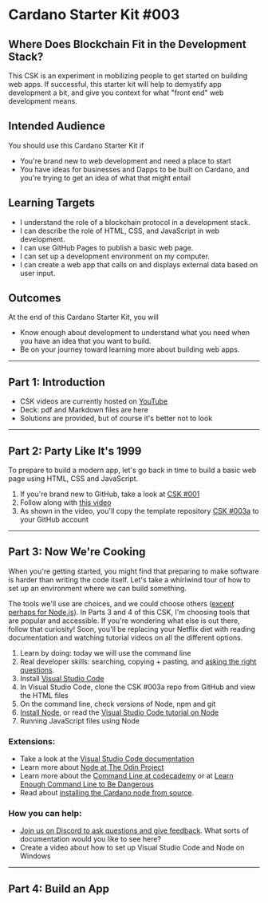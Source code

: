 # Cardano Starter Kit #003
## Where Does Blockchain Fit in the Development Stack?

This CSK is an experiment in mobilizing people to get started on building web apps. If successful, this starter kit will help to demystify app development a bit, and give you context for what "front end" web development means.

## Intended Audience
You should use this Cardano Starter Kit if
- You're brand new to web development and need a place to start
- You have ideas for businesses and Dapps to be built on Cardano, and you're trying to get an idea of what that might entail

## Learning Targets
- I understand the role of a blockchain protocol in a development stack.
- I can describe the role of HTML, CSS, and JavaScript in web development.
- I can use GitHub Pages to publish a basic web page.
- I can set up a development environment on my computer.
- I can create a web app that calls on and displays external data based on user input.

## Outcomes
At the end of this Cardano Starter Kit, you will
- Know enough about development to understand what you need when you have an idea that you want to build.
- Be on your journey toward learning more about building web apps.

---

## Part 1: Introduction
- CSK videos are currently hosted on [YouTube](http://youtube.com)
- Deck: pdf and Markdown files are here
- Solutions are provided, but of course it's better not to look

---

## Part 2: Party Like It's 1999
To prepare to build a modern app, let's go back in time to build a basic web page using HTML, CSS and JavaScript.
1. If you're brand new to GitHub, take a look at [CSK #001](https://workshopmaybe.com/learn/cardano-starter-kits/starter-kit-001/starter-kit-001a/)
2. Follow along with [this video]()
3. As shown in the video, you'll copy the template repository [CSK #003a](https://github.com/GimbaLabs/csk003a) to your GitHub account
 
---

## Part 3: Now We're Cooking
When you're getting started, you might find that preparing to make software is harder than writing the code itself. Let's take a whirlwind tour of how to set up an environment where we can build something.

The tools we'll use are choices, and we could choose others ([except perhaps for Node.js](https://medium.com/techinpieces/a-world-without-node-js-12fec4b18733)). In Parts 3 and 4 of this CSK, I'm choosing tools that are popular and accessible. If you're wondering what else is out there, follow that curiosity! Soon, you'll be replacing your Netflix diet with reading documentation and watching tutorial videos on all the different options.

1. Learn by doing: today we will use the command line
2. Real developer skills: searching, copying + pasting, and [asking the right questions](https://stackoverflow.com/).
3. Install [Visual Studio Code](https://code.visualstudio.com/)
4. In Visual Studio Code, clone the CSK #003a repo from GitHub and view the HTML files
5. On the command line, check versions of Node, npm and git
6. [Install Node](https://nodejs.org/en/), or read the [Visual Studio Code tutorial on Node](https://code.visualstudio.com/docs/nodejs/nodejs-tutorial)
7. Running JavaScript files using Node

### Extensions:
- Take a look at the [Visual Studio Code documentation](https://code.visualstudio.com/docs)
- Learn more about [Node at The Odin Project](https://www.theodinproject.com/courses/nodejs)
- Learn more about the [Command Line at codecademy](https://www.codecademy.com/learn/learn-the-command-line) or at [Learn Enough Command Line to Be Dangerous](https://www.learnenough.com/command-line-tutorial/basics)
- Read about [installing the Cardano node from source](https://docs.cardano.org/projects/cardano-node/en/latest/getting-started/install.html).

### How you can help:
- [Join us on Discord to ask questions and give feedback](https://discord.gg/dErH6vS). What sorts of documentation would you like to see here?
- Create a video about how to set up Visual Studio Code and Node on Windows

---

## Part 4: Build an App

